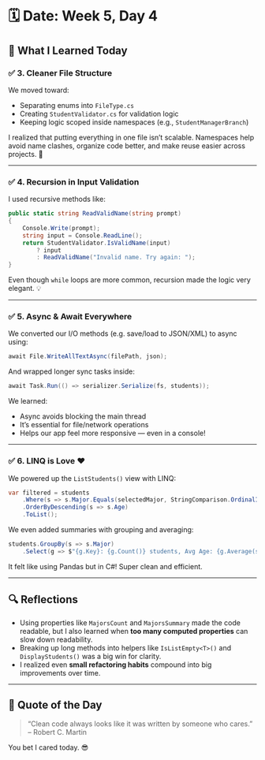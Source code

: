 # 🗓️ Date: Week 5, Day 4

## 🧠 What I Learned Today

### ✅ 3. Cleaner File Structure

We moved toward:

- Separating enums into `FileType.cs`
- Creating `StudentValidator.cs` for validation logic
- Keeping logic scoped inside namespaces (e.g., `StudentManagerBranch`)

I realized that putting everything in one file isn’t scalable. Namespaces help avoid name clashes, organize code better, and make reuse easier across projects. 🎯

---

### ✅ 4. Recursion in Input Validation

I used recursive methods like:

```csharp
public static string ReadValidName(string prompt)
{
    Console.Write(prompt);
    string input = Console.ReadLine();
    return StudentValidator.IsValidName(input)
        ? input
        : ReadValidName("Invalid name. Try again: ");
}
```

Even though `while` loops are more common, recursion made the logic very elegant. 💡

---

### ✅ 5. Async & Await Everywhere

We converted our I/O methods (e.g. save/load to JSON/XML) to async using:

```csharp
await File.WriteAllTextAsync(filePath, json);
```

And wrapped longer sync tasks inside:

```csharp
await Task.Run(() => serializer.Serialize(fs, students));
```

We learned:

- Async avoids blocking the main thread
- It’s essential for file/network operations
- Helps our app feel more responsive — even in a console!

---

### ✅ 6. LINQ is Love ❤️

We powered up the `ListStudents()` view with LINQ:

```csharp
var filtered = students
    .Where(s => s.Major.Equals(selectedMajor, StringComparison.OrdinalIgnoreCase))
    .OrderByDescending(s => s.Age)
    .ToList();
```

We even added summaries with grouping and averaging:

```csharp
students.GroupBy(s => s.Major)
    .Select(g => $"{g.Key}: {g.Count()} students, Avg Age: {g.Average(s => s.Age):F2}")
```

It felt like using Pandas but in C#! Super clean and efficient.

---

## 🔍 Reflections

- Using properties like `MajorsCount` and `MajorsSummary` made the code readable, but I also learned when **too many computed properties** can slow down readability.
- Breaking up long methods into helpers like `IsListEmpty<T>()` and `DisplayStudents()` was a big win for clarity.
- I realized even **small refactoring habits** compound into big improvements over time.

---

## 💬 Quote of the Day

> “Clean code always looks like it was written by someone who cares.” – Robert C. Martin

You bet I cared today. 😎
